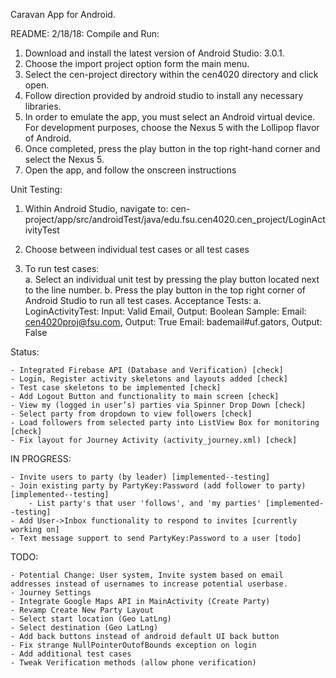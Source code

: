 Caravan App for Android. 

README:
2/18/18:
Compile and Run: 
1.	Download and install the latest version of Android Studio: 3.0.1. 
2.	Choose the import project option form the main menu. 
3.	Select the cen-project directory within the cen4020 directory and click open.
4.	Follow direction provided by android studio to install any necessary libraries. 
5.	In order to emulate the app, you must select an Android virtual device. For development purposes, choose the Nexus 5 with the Lollipop flavor of Android. 
6.	Once completed, press the play button in the top right-hand corner and select the Nexus 5.
7.	Open the app, and follow the onscreen instructions

Unit Testing:

1.	Within Android Studio, navigate to:
	cen-project/app/src/androidTest/java/edu.fsu.cen4020.cen_project/LoginActivityTest

2.	Choose between individual test cases or all test cases
3.	To run test cases:	
	a.	Select an individual unit test by pressing the play button located next to the line number. 
	b.	Press the play button in the top right corner of Android Studio to run all test cases. 
Acceptance Tests:
	a.	LoginActivityTest:  Input: Valid Email, Output: Boolean 
			Sample: Email: cen4020proj@fsu.com, Output: True
	        Email: bademail#uf.gators, Output: False


Status:
	
	- Integrated Firebase API (Database and Verification) [check]
	- Login, Register activity skeletons and layouts added [check]
	- Test case skeletons to be implemented [check]
	- Add Logout Button and functionality to main screen [check]
	- View my (logged in user’s) parties via Spinner Drop Down [check]
	- Select party from dropdown to view followers [check]
	- Load followers from selected party into ListView Box for monitoring [check]
	- Fix layout for Journey Activity (activity_journey.xml) [check]

IN PROGRESS:

	- Invite users to party (by leader) [implemented--testing]
	- Join existing party by PartyKey:Password (add follower to party) [implemented--testing]
		- List party's that user 'follows', and 'my parties' [implemented--testing]
	- Add User->Inbox functionality to respond to invites [currently working on]
	- Text message support to send PartyKey:Password to a user [todo]

TODO:

	- Potential Change: User system, Invite system based on email addresses instead of usernames to increase potential userbase.
	- Journey Settings
	- Integrate Google Maps API in MainActivity (Create Party)
	- Revamp Create New Party Layout
	- Select start location (Geo LatLng)
	- Select destination (Geo LatLng)
	- Add back buttons instead of android default UI back button
	- Fix strange NullPointerOutofBounds exception on login
	- Add additional test cases
	- Tweak Verification methods (allow phone verification)
